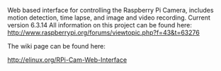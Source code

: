 Web based interface for controlling the Raspberry Pi Camera, includes motion detection, time lapse, and image and video recording.
Current version 6.3.14
All information on this project can be found here: http://www.raspberrypi.org/forums/viewtopic.php?f=43&t=63276

The wiki page can be found here:

http://elinux.org/RPi-Cam-Web-Interface
